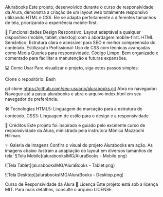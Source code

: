 Alurabooks
Este projeto, desenvolvido durante o curso de responsividade da Alura, demonstra a criação de um layout web totalmente responsivo utilizando HTML e CSS. Ele se adapta perfeitamente a diferentes tamanhos de tela, priorizando a experiência mobile-first.

🚀 Funcionalidades
Design Responsivo: Layout adaptável a qualquer dispositivo (mobile, tablet, desktop) com a abordagem mobile-first.
HTML Semântico: Estrutura clara e acessível para SEO e melhor compreensão do conteúdo.
Estilização Profissional: Uso de CSS com técnicas avançadas como Media Queries para responsividade.
Código Limpo: Bem organizado e comentado para facilitar a manutenção e futuras expansões.

💻 Como Usar
Para visualizar o projeto, siga estes passos simples:

Clone o repositório:
Bash

git clone https://github.com/seu-usuario/alurabooks.git
Abra no navegador: Navegue até a pasta alurabooks e abra o arquivo index.html em seu navegador de preferência.

🛠️ Tecnologias
HTML5: Linguagem de marcação para a estrutura do conteúdo.
CSS3: Linguagem de estilo para o design e a responsividade.

🙏 Créditos
Este projeto foi inspirado e guiado pelo excelente curso de responsividade da Alura, ministrado pela instrutora Mônica Mazzochi Hillman.

✨ Galeria de Imagens
Confira o visual do projeto Alurabooks em ação. As imagens abaixo ilustram a adaptação do layout em diversos tamanhos de tela:
![Tela Mobile](alurabooksIMG/AluraBooks - Mobile.png)

![Tela Tablet](alurabooksIMG/AluraBooks - Tablet.png)

![Tela Desktop](alurabooksIMG/AluraBooks - Desktop.png)

Curso de Responsividade da Alura
📝 Licença
Este projeto está sob a licença MIT. Para mais detalhes, consulte o arquivo LICENSE.

